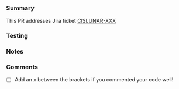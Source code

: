 ### Summary
<!-- What changes were made? What features were added? What bugs were fixed? -->
This PR addresses Jira ticket [CISLUNAR-XXX](https://jira.cornell.edu/browse/CISLUNAR-XXX)     <!-- Replace XXX with JIRA ticket number -->



### Testing
<!-- How was your code tested? Include locations of test code and/or documents -->


### Notes
<!--- List any major or minor points, future thoughts, and/or future concerns -->


### Comments
- [ ] Add an x between the brackets if you commented your code well!
